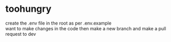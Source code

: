  # toohungry
  create the .env file in the root  as per .env.example
 <br/> want to make changes in the code then make a new branch and make a pull request to dev
